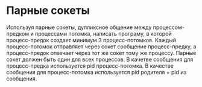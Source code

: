 # Парные сокеты

Используя парные сокеты, дупликсное общение между процессом-предком и процессами потомка, написать програму, в которой процесс-предок создает минимум 3 процесс-потомков. Каждый процесс-потомок отправляет через сокет сообщение процесс-предку, а процесс-предок отвечает через тот же сокет тому же процессу. Парные сокет должен быть один для всех процессов.
В качетве сообщения для процесс-предка используется pid процесс-потомка.
В качестве сообщения для процесс-потомка используется pid родителя + pid из сообщения.
